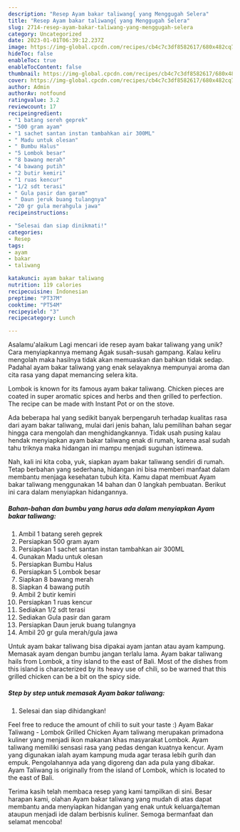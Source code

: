 ```yaml
---
description: "Resep Ayam bakar taliwang{ yang Menggugah Selera"
title: "Resep Ayam bakar taliwang{ yang Menggugah Selera"
slug: 2714-resep-ayam-bakar-taliwang-yang-menggugah-selera
category: Uncategorized
date: 2023-01-01T06:39:12.237Z
image: https://img-global.cpcdn.com/recipes/cb4c7c3df8582617/680x482cq70/ayam-bakar-taliwang-foto-resep-utama.jpg
hideToc: false
enableToc: true
enableTocContent: false
thumbnail: https://img-global.cpcdn.com/recipes/cb4c7c3df8582617/680x482cq70/ayam-bakar-taliwang-foto-resep-utama.jpg
cover: https://img-global.cpcdn.com/recipes/cb4c7c3df8582617/680x482cq70/ayam-bakar-taliwang-foto-resep-utama.jpg
author: Admin
authorAv: notfound
ratingvalue: 3.2
reviewcount: 17
recipeingredient:
- "1 batang sereh geprek"
- "500 gram ayam"
- "1 sachet santan instan tambahkan air 300ML"
- " Madu untuk olesan"
- " Bumbu Halus"
- "5 Lombok besar"
- "8 bawang merah"
- "4 bawang putih"
- "2 butir kemiri"
- "1 ruas kencur"
- "1/2 sdt terasi"
- " Gula pasir dan garam"
- " Daun jeruk buang tulangnya"
- "20 gr gula merahgula jawa"
recipeinstructions:

- "Selesai dan siap dinikmati!"
categories:
- Resep
tags:
- ayam
- bakar
- taliwang

katakunci: ayam bakar taliwang 
nutrition: 119 calories
recipecuisine: Indonesian
preptime: "PT37M"
cooktime: "PT54M"
recipeyield: "3"
recipecategory: Lunch

---
```



Asalamu'alaikum Lagi mencari ide resep ayam bakar taliwang yang unik? Cara menyiapkannya memang Agak susah-susah gampang. Kalau keliru mengolah maka hasilnya tidak akan memuaskan dan bahkan tidak sedap. Padahal ayam bakar taliwang yang enak selayaknya mempunyai aroma dan cita rasa yang dapat memancing selera kita.


Lombok is known for its famous ayam bakar taliwang. Chicken pieces are coated in super aromatic spices and herbs and then grilled to perfection. The recipe can be made with Instant Pot or on the stove.

Ada beberapa hal yang sedikit banyak berpengaruh terhadap kualitas rasa dari ayam bakar taliwang, mulai dari jenis bahan, lalu pemilihan bahan segar hingga cara mengolah dan menghidangkannya. Tidak usah pusing kalau hendak menyiapkan ayam bakar taliwang enak di rumah, karena asal sudah tahu triknya maka hidangan ini mampu menjadi suguhan istimewa.


Nah, kali ini kita coba, yuk, siapkan ayam bakar taliwang sendiri di rumah. Tetap berbahan yang sederhana, hidangan ini bisa memberi manfaat dalam membantu menjaga kesehatan tubuh kita. Kamu dapat membuat Ayam bakar taliwang menggunakan 14 bahan dan 0 langkah pembuatan. Berikut ini cara dalam menyiapkan hidangannya.

<!--inarticleads1-->

##### Bahan-bahan dan bumbu yang harus ada dalam menyiapkan Ayam bakar taliwang:

1. Ambil 1 batang sereh geprek
1. Persiapkan 500 gram ayam
1. Persiapkan 1 sachet santan instan tambahkan air 300ML
1. Gunakan  Madu untuk olesan
1. Persiapkan  Bumbu Halus
1. Persiapkan 5 Lombok besar
1. Siapkan 8 bawang merah
1. Siapkan 4 bawang putih
1. Ambil 2 butir kemiri
1. Persiapkan 1 ruas kencur
1. Sediakan 1/2 sdt terasi
1. Sediakan  Gula pasir dan garam
1. Persiapkan  Daun jeruk buang tulangnya
1. Ambil 20 gr gula merah/gula jawa


Untuk ayam bakar taliwang bisa dipakai ayam jantan atau ayam kampung. Memasak ayam dengan bumbu jangan terlalu lama. Ayam bakar taliwang hails from Lombok, a tiny island to the east of Bali. Most of the dishes from this island is characterized by its heavy use of chili, so be warned that this grilled chicken can be a bit on the spicy side. 

<!--inarticleads2-->

##### Step by step untuk memasak Ayam bakar taliwang:


1. Selesai dan siap dihidangkan!

Feel free to reduce the amount of chili to suit your taste :) Ayam Bakar Taliwang - Lombok Grilled Chicken Ayam taliwang merupakan primadona kuliner yang menjadi ikon makanan khas masyarakat Lombok. Ayam taliwang memiliki sensasi rasa yang pedas dengan kuatnya kencur. Ayam yang digunakan ialah ayam kampung muda agar terasa lebih gurih dan empuk. Pengolahannya ada yang digoreng dan ada pula yang dibakar. Ayam Taliwang is originally from the island of Lombok, which is located to the east of Bali. 

Terima kasih telah membaca resep yang kami tampilkan di sini. Besar harapan kami, olahan Ayam bakar taliwang yang mudah di atas dapat membantu anda menyiapkan hidangan yang enak untuk keluarga/teman ataupun menjadi ide dalam berbisnis kuliner. Semoga bermanfaat dan selamat mencoba!

